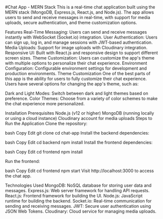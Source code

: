 #Chat App - MERN Stack
This is a real-time chat application built using the MERN stack (MongoDB, Express.js, React.js, and Node.js). The app allows users to send and receive messages in real-time, with support for media uploads, secure authentication, and theme customization options.

Features
Real-Time Messaging: Users can send and receive messages instantly with WebSocket (Socket.io) integration.
User Authentication: Users can sign up, log in, and manage sessions with JWT-based authentication.
Media Uploads: Support for image uploads with Cloudinary integration.
Responsive UI: Built with React.js and responsive design to support different screen sizes.
Theme Customization: Users can customize the app's theme with multiple options to personalize their chat experience.
Environment Configuration: Configurable environment settings for development and production environments.
Theme Customization
One of the best parts of this app is the ability for users to fully customize their chat experience. Users have several options for changing the app's theme, such as:

Dark and Light Modes: Switch between dark and light themes based on preference.
Color Themes: Choose from a variety of color schemes to make the chat experience more personalized.

Installation
Prerequisites
Node.js (v12 or higher)
MongoDB (running locally or using a cloud instance)
Cloudinary account for media uploads
Steps to Run the Application
Clone the repository:

bash
Copy
Edit
git clone <your-repository-url>
cd chat-app
Install the backend dependencies:

bash
Copy
Edit
cd backend
npm install
Install the frontend dependencies:

bash
Copy
Edit
cd frontend
npm install

Run the frontend:

bash
Copy
Edit
cd frontend
npm start
Visit http://localhost:3000 to access the chat app.

Technologies Used
MongoDB: NoSQL database for storing user data and messages.
Express.js: Web server framework for handling API requests.
React.js: Frontend framework for building the UI.
Node.js: JavaScript runtime for building the backend.
Socket.io: Real-time communication for sending and receiving messages.
JWT: Secure user authentication using JSON Web Tokens.
Cloudinary: Cloud service for managing media uploads.
